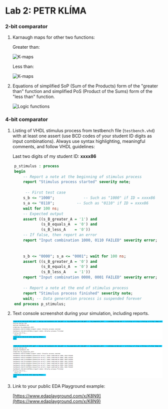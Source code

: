 # Lab 2: PETR KLÍMA

### 2-bit comparator

1. Karnaugh maps for other two functions:

   Greater than:

   ![K-maps](images/kmap_empty.png)

   Less than:

   ![K-maps](images/kmap_empty.png)

2. Equations of simplified SoP (Sum of the Products) form of the "greater than" function and simplified PoS (Product of the Sums) form of the "less than" function.

   ![Logic functions](images/comparator_min.png)

### 4-bit comparator

1. Listing of VHDL stimulus process from testbench file (`testbench.vhd`) with at least one assert (use BCD codes of your student ID digits as input combinations). Always use syntax highlighting, meaningful comments, and follow VHDL guidelines:

   Last two digits of my student ID: **xxxx86**

```vhdl
    p_stimulus : process
    begin
        -- Report a note at the beginning of stimulus process
        report "Stimulus process started" severity note;

         -- First test case
        s_b <= "1000"; 			   -- Such as "1000" if ID = xxxx86
        s_a <= "0110";        	-- Such as "0110" if ID = xxxx86
        wait for 100 ns;
        -- Expected output
        assert ((s_B_greater_A = '1') and
                (s_B_equals_A  = '0') and
                (s_B_less_A    = '0'))
        -- If false, then report an error
        report "Input combination 1000, 0110 FAILED" severity error;


        s_b <= "0000"; s_a <= "0001"; wait for 100 ns;
        assert ((s_B_greater_A = '0') and
                (s_B_equals_A  = '0') and
                (s_B_less_A    = '1'))
        report "Input combination 0000, 0001 FAILED" severity error;

        -- Report a note at the end of stimulus process
        report "Stimulus process finished" severity note;
        wait; -- Data generation process is suspended forever
    end process p_stimulus;
```

2. Text console screenshot during your simulation, including reports.

   ![OK stav](images/NoError.png)
   
   ![Error](images/Error.png)


3. Link to your public EDA Playground example:

   [https://www.edaplayground.com/x/K8N9](https://www.edaplayground.com/x/K8N9)
